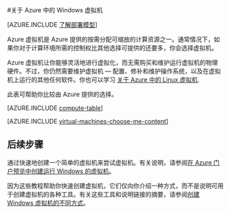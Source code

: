 <properties
	pageTitle="关于 Windows 虚拟机 | Azure"
	description="了解使用两种部署模型的 Azure 中 Windows 虚拟机的基本信息。"
	services="virtual-machines-windows"
	documentationCenter=""
	authors="cynthn"
	manager="timlt"
	editor="tysonn"
	tags="azure-resource-manager,azure-service-management"/>

<tags
	ms.service="virtual-machines-windows"
	ms.date="03/10/2016"
	wacn.date="05/24/2016"/>

#关于 Azure 中的 Windows 虚拟机 

[AZURE.INCLUDE [了解部署模型](../includes/learn-about-deployment-models-both-include.md)]


Azure 虚拟机是 Azure 提供的按需分配可缩放的计算资源之一。通常情况下，如果你对于计算环境所需的控制权比其他选择可提供的还要多，你会选择虚拟机。

Azure 虚拟机让你能够灵活地进行虚拟化，而无需购买和维护运行虚拟机的物理硬件。不过，你仍然需要维护虚拟机 — 配置、修补和维护操作系统，以及在虚拟机上运行的其他任何软件。你也可以学习 [关于 Azure 中的 Linux 虚拟机](/documentation/articles/virtual-machines-linux-about/).

此表可帮助你比较由 Azure 提供的选择。

[AZURE.INCLUDE [compute-table](../includes/compute-options-table.md)]

[AZURE.INCLUDE [virtual-machines-choose-me-content](../includes/virtual-machines-choose-me-content.md)]

## 后续步骤

通过快速地创建一个简单的虚拟机来尝试虚拟机。有关说明，请参阅[在 Azure 门户预览中创建运行 Windows 的虚拟机](/documentation/articles/virtual-machines-windows-hero-tutorial/)。

因为这些教程帮助你快速创建虚拟机，它们仅向你介绍一种方式，而不是说明可用于创建虚拟机的各种工具。有关这些工具和说明链接的摘要，请参阅[创建 Windows 虚拟机的不同方式](/documentation/articles/virtual-machines-windows-creation-choices/)。

<!---HONumber=Mooncake_1207_2015-->